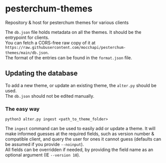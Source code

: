 # pesterchum-themes
Repository &amp; host for pesterchum themes for various clients  

The `db.json` file holds metadata on all the themes. It should be the entrypoint for clients.  
You can fetch a CORS-free raw copy of it at `https://raw.githubusercontent.com/mocchapi/pesterchum-themes/main/db.json`.  
The format of the entries can be found in the `format.json` file.  

## Updating the database
To add a new theme, or update an existing theme, the `alter.py` should be used.  
The `db.json` should not be edited manually.

### The easy way 
```
python3 alter.py ingest <path_to_theme_folder> 
```
The `ingest` command can be used to easily add or update a theme. It will make informed guesses at the required fields, such as version number & compatible client, and query the user for ones it cannot guess (defaults can be assumed if you provide `--noinput`).  
All fields can be overridden if needed, by providing the field name as an optional argument (IE `--version 10`).
